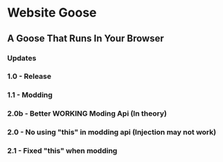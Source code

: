 # Website Goose
## A Goose That Runs In Your Browser

### Updates

### 1.0 - Release
### 1.1 - Modding
### 2.0b - Better WORKING Moding Api (In theory)
### 2.0 - No using "this" in modding api (Injection may not work)
### 2.1 - Fixed "this" when modding